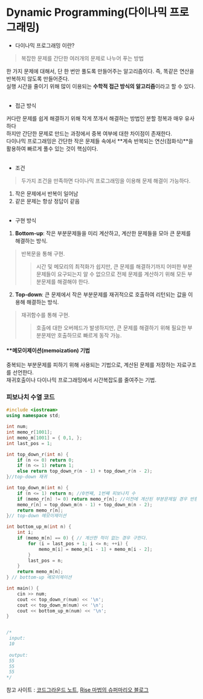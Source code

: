 Dynamic Programming(다이나믹 프로그래밍)
===========

- 다이나믹 프로그래밍 이란?
> 복잡한 문제를 간단한 여러개의 문제로 나누어 푸는 방법 

한 가지 문제에 대해서, 단 한 번만 풀도록 만들어주는 알고리즘이다. 즉, 똑같은 연산을 반복하지 않도록 만들어준다.<br>
실행 시간을 줄이기 위해 많이 이용되는 **수학적 접근 방식의 알고리즘**이라고 할 수 있다.<br><br>

- 접근 방식<br>

커다란 문제를 쉽게 해결하기 위해 작게 쪼개서 해결하는 방법인 분할 정복과 매우 유사하다<br>
하지만 간단한 문제로 만드는 과정에서 중복 여부에 대한 차이점이 존재한다.<br>
다이나믹 프로그래밍은 간단한 작은 문제들 속에서 **계속 반복되는 연산(점화식)**을 활용하여 빠르게 풀수 있는 것이 핵심이다.<br><br>

- 조건<br>
> 두가지 조건을 만족하면 다이나믹 프로그래밍을 이용해 문제 해결이 가능하다.

1. 작은 문제에서 반복이 일어남
2. 같은 문제는 항상 정답이 같음
<br><br>
 
- 구현 방식<br>
1. **Bottom-up**: 작은 부분문제들을 미리 계산하고, 계산한 문제들을 모아 큰 문제를 해결하는 방식.
> 반복문을 통해 구현. 
>>시간 및 메모리의 최적화가 쉽지만, 큰 문제를 해결하기까지 어떠한 부분문제들이 요구되는지 알 수 없으므로 전체 문제를 계산하기 위해 모든 부분문제를 해결해야 한다.<br>

2. **Top-down**: 큰 문제에서 작은 부분문제를 재귀적으로 호출하여 리턴되는 값을 이용해 해결하는 방식.
> 재귀함수를 통해 구현. 
>>호출에 대한 오버헤드가 발생하지만, 큰 문제를 해결하기 위해 필요한 부분문제만 호출하므로 빠르게 동작 가능.<br>


<h4>**메모이제이션(memoization) 기법</h4>
중복되는 부분문제를 피하기 위해 사용되는 기법으로, 계산된 문제를 저장하는 자료구조를 선언한다.<br>
재귀호출이나 다이나믹 프로그래밍에서 시간복잡도를 줄여주는 기법.

### 피보나치 수열 코드
```c++
#include <iostream>
using namespace std;

int num;
int memo_r[1001];
int memo_m[1001] = { 0,1, };
int last_pos = 1;

int top_down_r(int n) {
	if (n <= 0) return 0;
	if (n <= 1) return 1;
	else return top_down_r(n - 1) + top_down_r(n - 2);
}//top-down 재귀

int top_down_m(int n) {
	if (n <= 1) return n; //0번째, 1번째 피보나치 수
	if (memo_r[n] != 0) return memo_r[n]; //이전에 계산된 부분문제일 경우 반환
	memo_r[n] = top_down_m(n - 1) + top_down_m(n - 2);
	return memo_r[n];
}// top-down 메모이제이션

int bottom_up_m(int n) {
	int i;
	if (memo_m[n] == 0) { // 계산한 적이 없는 경우 구한다.
		for (i = last_pos + 1; i <= n; ++i) {
			memo_m[i] = memo_m[i - 1] + memo_m[i - 2];
		}
		last_pos = n;
	}
	return memo_m[n];
} // bottom-up 메모이제이션

int main() {
	cin >> num;
	cout << top_down_r(num) << '\n';
	cout << top_down_m(num) << '\n';
	cout << bottom_up_m(num) << '\n';
}


/*
 input:
 10
 
 output:
 55
 55
 55
*/
```
참고 사이트 : [코드그라운드 노트](https://www.codeground.org/common/popCodegroundNote), [Rise 마법의 슈퍼마리오 블로그](https://m.blog.naver.com/kks227/220796963742)
